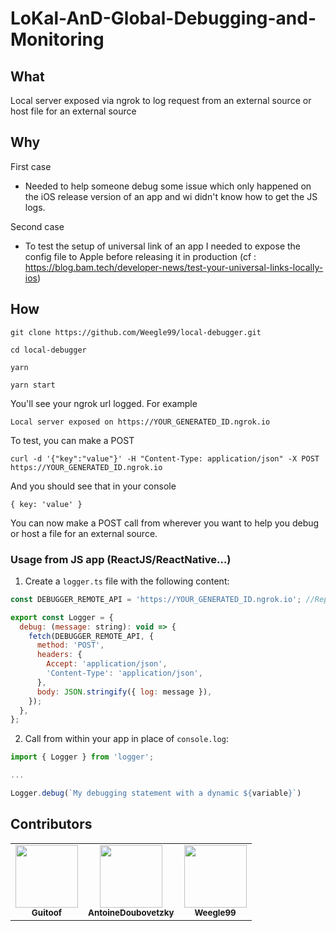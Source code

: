 # LoKal-AnD-Global-Debugging-and-Monitoring

## What

Local server exposed via ngrok to log request from an external source or host file for an external source

## Why

First case

- Needed to help someone debug some issue which only happened on the iOS release version of an app and wi didn't know how to get the JS logs.

Second case

- To test the setup of universal link of an app I needed to expose the config file to Apple before releasing it in production (cf : https://blog.bam.tech/developer-news/test-your-universal-links-locally-ios)

## How

```
git clone https://github.com/Weegle99/local-debugger.git

cd local-debugger

yarn

yarn start
```

You'll see your ngrok url logged.
For example

```
Local server exposed on https://YOUR_GENERATED_ID.ngrok.io
```

To test, you can make a POST

```
curl -d '{"key":"value"}' -H "Content-Type: application/json" -X POST https://YOUR_GENERATED_ID.ngrok.io
```

And you should see that in your console

```
{ key: 'value' }
```

You can now make a POST call from wherever you want to help you debug or host a file for an external source.

### Usage from JS app (ReactJS/ReactNative...)

1. Create a `logger.ts` file with the following content:

```javascript
const DEBUGGER_REMOTE_API = 'https://YOUR_GENERATED_ID.ngrok.io'; //Replace with your ngrok endpoint

export const Logger = {
  debug: (message: string): void => {
    fetch(DEBUGGER_REMOTE_API, {
      method: 'POST',
      headers: {
        Accept: 'application/json',
        'Content-Type': 'application/json',
      },
      body: JSON.stringify({ log: message }),
    });
  },
};
```

2. Call from within your app in place of `console.log`:

```javascript
import { Logger } from 'logger';

...

Logger.debug(`My debugging statement with a dynamic ${variable}`)
```

## Contributors

<table>
  <tr>
    <td align="center"><a href="https://github.com/Guitoof"><img src="https://avatars2.githubusercontent.com/u/4828287?s=460&u=4600116b0596f1fa1a068646b90ea7f8a86d1bf8&v=4" width="100px;" alt=""/><br /><sub><b>Guitoof</b></sub></a><br /></td>
    <td align="center"><a href="https://github.com/AntoineDoubovetzky"><img src="https://avatars3.githubusercontent.com/u/17070498?s=460&u=7c69a65a0a88696ee02d541c133ff76bc1dab5d3&v=4" width="100px;" alt=""/><br /><sub><b>AntoineDoubovetzky</b></sub></a><br /></td>
    <td align="center"><a href="https://github.com/Weegle99"><img src="https://avatars1.githubusercontent.com/u/20414450?s=460&u=bd8e3cc67a2f6c391c5f1e186f40df1e980c29e6&v=4" width="100px;" alt=""/><br /><sub><b>Weegle99</b></sub></a><br /></td>
  </tr>
</table>

